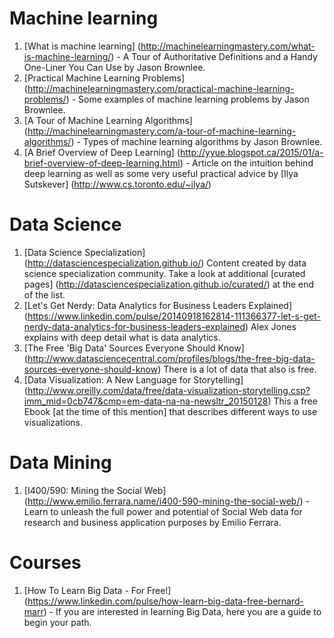# Machine learning
1. [What is machine learning] (http://machinelearningmastery.com/what-is-machine-learning/) - A Tour of Authoritative Definitions and a Handy One-Liner You Can Use by Jason Brownlee.
2. [Practical Machine Learning Problems] (http://machinelearningmastery.com/practical-machine-learning-problems/) - Some examples of machine learning problems by Jason Brownlee.
3. [A Tour of Machine Learning Algorithms] (http://machinelearningmastery.com/a-tour-of-machine-learning-algorithms/) - Types of machine learning algorithms by Jason Brownlee.
4. [A Brief Overview of Deep Learning] (http://yyue.blogspot.ca/2015/01/a-brief-overview-of-deep-learning.html) - Article on the intuition behind deep learning as well as some very useful practical advice by [Ilya Sutskever] (http://www.cs.toronto.edu/~ilya/)

# Data Science
1. [Data Science Specialization] (http://datasciencespecialization.github.io/) Content created by data science specialization community. Take a look at additional [curated pages] (http://datasciencespecialization.github.io/curated/) at the end of the list.
2. [Let's Get Nerdy: Data Analytics for Business Leaders Explained] (https://www.linkedin.com/pulse/20140918162814-111366377-let-s-get-nerdy-data-analytics-for-business-leaders-explained) Alex Jones explains with deep detail what is data analytics.
3. [The Free 'Big Data' Sources Everyone Should Know] (http://www.datasciencecentral.com/profiles/blogs/the-free-big-data-sources-everyone-should-know) There is a lot of data that also is free.
4. [Data Visualization: A New Language for Storytelling] (http://www.oreilly.com/data/free/data-visualization-storytelling.csp?imm_mid=0cb747&cmp=em-data-na-na-newsltr_20150128) This a free Ebook [at the time of this mention] that describes different ways to use visualizations. 

# Data Mining
1. [I400/590: Mining the Social Web] (http://www.emilio.ferrara.name/i400-590-mining-the-social-web/) - Learn to unleash the full power and potential of Social Web data for research and business application purposes by Emilio Ferrara.

# Courses
1. [How To Learn Big Data - For Free!] (https://www.linkedin.com/pulse/how-learn-big-data-free-bernard-marr) - If you are interested in learning Big Data, here you are a guide to begin your path.
